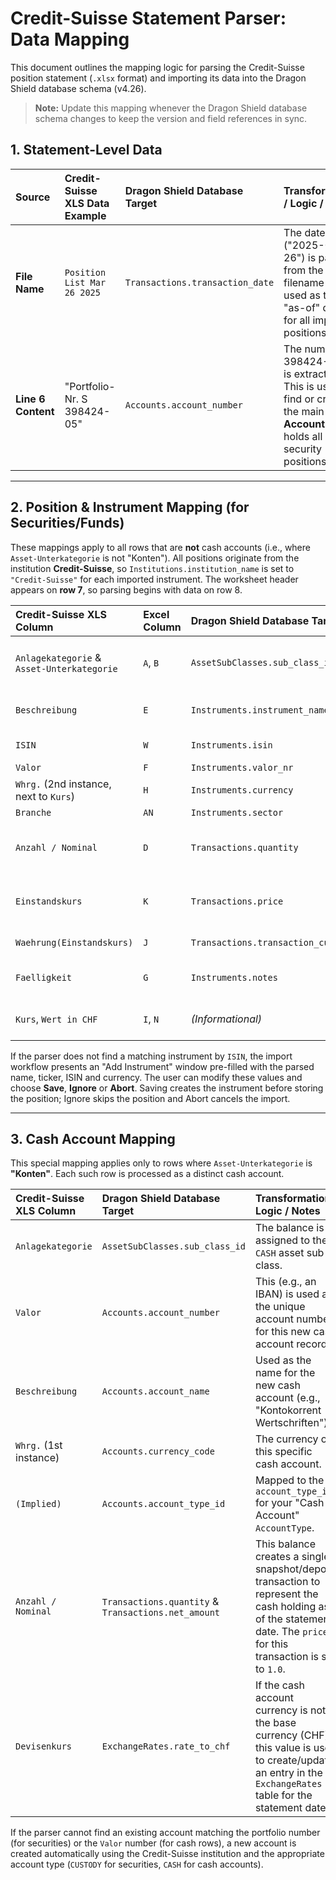 # Credit-Suisse Statement Parser: Data Mapping

This document outlines the mapping logic for parsing the Credit-Suisse position statement (`.xlsx` format) and importing its data into the Dragon Shield database schema (v4.26).

> **Note:** Update this mapping whenever the Dragon Shield database schema changes to keep the version and field references in sync.

## 1. Statement-Level Data

| Source | Credit-Suisse XLS Data Example | Dragon Shield Database Target | Transformation / Logic / Notes |
| :--- | :--- | :--- | :--- |
| **File Name** | `Position List Mar 26 2025` | `Transactions.transaction_date` | The date ("2025-03-26") is parsed from the filename and used as the "as-of" date for all imported positions. |
| **Line 6 Content** | "Portfolio-Nr. S 398424-05" | `Accounts.account_number` | The number ("S 398424-05") is extracted. This is used to find or create the main **Account** that holds all security positions. |

---

## 2. Position & Instrument Mapping (for Securities/Funds)

These mappings apply to all rows that are **not** cash accounts (i.e., where `Asset-Unterkategorie` is not "Konten").
All positions originate from the institution **Credit-Suisse**, so `Institutions.institution_name` is set to `"Credit-Suisse"` for each imported instrument. The worksheet header appears on **row 7**, so parsing begins with data on row 8.

| Credit-Suisse XLS Column | Excel Column | Dragon Shield Database Target | Transformation / Logic / Notes |
| :--- | :--- | :--- | :--- |
| `Anlagekategorie` & `Asset-Unterkategorie` | `A`, `B` | `AssetSubClasses.sub_class_id` | Mapped to an `AssetSubClasses.sub_class_id` via a configuration map in DragonShield/docs/AssetClassDefinitionConcept.md defined in the last column Credit-Suisse Parsing |
| `Beschreibung` | `E` | `Instruments.instrument_name` | Combined with the institution name "Credit-Suisse" and `Whrg.` to form the instrument display name (e.g., `Credit-Suisse Kontokorrent Wertschriften CHF`). |
| `ISIN` | `W` | `Instruments.isin` | The primary unique identifier used to look up existing instruments or create new ones. |
| `Valor` | `F` | `Instruments.valor_nr` | Stored as the instrument's `valor_nr` identifier. |
| `Whrg.` (2nd instance, next to `Kurs`) | `H` | `Instruments.currency` | The trading currency of the instrument itself (e.g., "CHF", "USD"). |
| `Branche` | `AN` | `Instruments.sector` | Directly mapped to the instrument's sector. |
| `Anzahl / Nominal` | `D` | `Transactions.quantity` | The quantity of shares or the nominal value for bonds. If the row describes **Credit-Suisse Call Account USD** and this cell is blank, the parser records a value of `0`. |
| `Einstandskurs` | `K` | `Transactions.price` | **Cost Basis.** Used as the price for the initial transaction. For bonds priced in percent (e.g., "99.50%"), the value is converted to a decimal (0.995). |
| `Waehrung(Einstandskurs)` | `J` | `Transactions.transaction_currency` | The currency in which the `Einstandskurs` is denominated. |
| `Faelligkeit` | `G` | `Instruments.notes` | Maturity date for bonds. Stored in the `notes` field as the current schema doesn't have a dedicated `maturity_date`. Format `DD.MM.YY` is parsed. |
| `Kurs`, `Wert in CHF` | `I`, `N` | *(Informational)* | The current market price and value. Not used for the initial cost-basis transaction but are key for P&L calculations and "exits" reconciliation. |

If the parser does not find a matching instrument by `ISIN`, the import workflow presents an "Add Instrument" window pre-filled with the parsed name, ticker, ISIN and currency. The user can modify these values and choose **Save**, **Ignore** or **Abort**. Saving creates the instrument before storing the position; Ignore skips the position and Abort cancels the import.

---

## 3. Cash Account Mapping

This special mapping applies only to rows where `Asset-Unterkategorie` is **"Konten"**. Each such row is processed as a distinct cash account.

| Credit-Suisse XLS Column | Dragon Shield Database Target | Transformation / Logic / Notes |
| :--- | :--- | :--- |
| `Anlagekategorie` | `AssetSubClasses.sub_class_id` | The balance is assigned to the `CASH` asset sub-class. |
| `Valor` | `Accounts.account_number` | This (e.g., an IBAN) is used as the unique account number for this new cash account record. |
| `Beschreibung` | `Accounts.account_name` | Used as the name for the new cash account (e.g., "Kontokorrent Wertschriften"). |
| `Whrg.` (1st instance) | `Accounts.currency_code` | The currency of this specific cash account. |
| `(Implied)` | `Accounts.account_type_id` | Mapped to the `account_type_id` for your "Cash Account" `AccountType`. |
| `Anzahl / Nominal` | `Transactions.quantity` & `Transactions.net_amount` | This balance creates a single snapshot/deposit transaction to represent the cash holding as of the statement date. The `price` for this transaction is set to `1.0`. |
| `Devisenkurs` | `ExchangeRates.rate_to_chf` | If the cash account currency is not the base currency (CHF), this value is used to create/update an entry in the `ExchangeRates` table for the statement date. |

If the parser cannot find an existing account matching the portfolio number (for securities) or the `Valor` number (for cash rows), a new account is created automatically using the Credit-Suisse institution and the appropriate account type (`CUSTODY` for securities, `CASH` for cash accounts).

